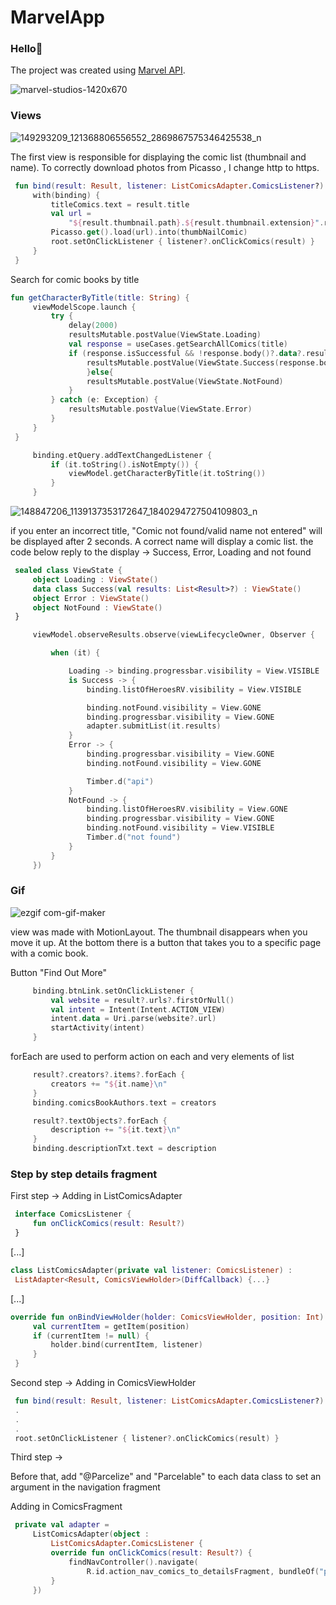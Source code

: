 # MarvelApp

### Hello👋
The project was created using [Marvel API](https://developer.marvel.com/). 

![marvel-studios-1420x670](https://user-images.githubusercontent.com/75734211/119407049-f5a8a380-bce3-11eb-9400-dada8041d744.jpg)

### Views
![149293209_121368806556552_2869867575346425538_n](https://user-images.githubusercontent.com/75754448/107694803-13f80f80-6cb0-11eb-9d7e-3518ecfb829a.jpg)

The first view is responsible for displaying the comic list (thumbnail and name). To correctly download photos
from Picasso , I change http to https.

   ```Kotlin
    fun bind(result: Result, listener: ListComicsAdapter.ComicsListener?) {
        with(binding) {
            titleComics.text = result.title
            val url =
                "${result.thumbnail.path}.${result.thumbnail.extension}".replace("http", "https")
            Picasso.get().load(url).into(thumbNailComic)
            root.setOnClickListener { listener?.onClickComics(result) }
        }
    }
```
    
Search for comic books by title

   ```Kotlin
fun getCharacterByTitle(title: String) {
        viewModelScope.launch {
            try {
                delay(2000)
                resultsMutable.postValue(ViewState.Loading)
                val response = useCases.getSearchAllComics(title)
                if (response.isSuccessful && !response.body()?.data?.results.isNullOrEmpty() ) {
                    resultsMutable.postValue(ViewState.Success(response.body()?.data?.results))
                    }else{
                    resultsMutable.postValue(ViewState.NotFound)
                }
            } catch (e: Exception) {
                resultsMutable.postValue(ViewState.Error)
            }
        }
    }
```
      
   ```Kotlin
        binding.etQuery.addTextChangedListener {
            if (it.toString().isNotEmpty()) {
                viewModel.getCharacterByTitle(it.toString())
            }
        }
```

![148847206_1139137353172647_1840294727504109803_n](https://user-images.githubusercontent.com/75754448/107707675-883bae80-6cc2-11eb-9e30-5b319dd8ed6b.jpg)


if you enter an incorrect title, "Comic not found/valid name not entered" will be displayed after 2 seconds. A correct name will display a comic list.
the code below reply to the display -> Success, Error, Loading and not found

   ```Kotlin
    sealed class ViewState {
        object Loading : ViewState()
        data class Success(val results: List<Result>?) : ViewState()
        object Error : ViewState()
        object NotFound : ViewState()
    }
```

   ```Kotlin
        viewModel.observeResults.observe(viewLifecycleOwner, Observer {

            when (it) {

                Loading -> binding.progressbar.visibility = View.VISIBLE
                is Success -> {
                    binding.listOfHeroesRV.visibility = View.VISIBLE

                    binding.notFound.visibility = View.GONE
                    binding.progressbar.visibility = View.GONE
                    adapter.submitList(it.results)
                }
                Error -> {
                    binding.progressbar.visibility = View.GONE
                    binding.notFound.visibility = View.GONE

                    Timber.d("api")
                }
                NotFound -> {
                    binding.listOfHeroesRV.visibility = View.GONE
                    binding.progressbar.visibility = View.GONE
                    binding.notFound.visibility = View.VISIBLE
                    Timber.d("not found")
                }
            }
        })
```

### Gif
![ezgif com-gif-maker](https://user-images.githubusercontent.com/75754448/107709874-3f85f480-6cc6-11eb-9910-aa641947c541.gif)

view was made with MotionLayout. The thumbnail disappears when you move it up. At the bottom there is a button that takes you to a specific page with a comic book.

Button "Find Out More" 

   ```Kotlin
        binding.btnLink.setOnClickListener {
            val website = result?.urls?.firstOrNull()
            val intent = Intent(Intent.ACTION_VIEW)
            intent.data = Uri.parse(website?.url)
            startActivity(intent)
        }
```
forEach are used to perform action on each and very elements of list 

   ```Kotlin
        result?.creators?.items?.forEach {
            creators += "${it.name}\n"
        }
        binding.comicsBookAuthors.text = creators

        result?.textObjects?.forEach {
            description += "${it.text}\n"
        }
        binding.descriptionTxt.text = description
```

### Step by step details fragment

First step ->
Adding in ListComicsAdapter

   ```Kotlin
    interface ComicsListener {
        fun onClickComics(result: Result?)
    }
```
[...]
   ```Kotlin
class ListComicsAdapter(private val listener: ComicsListener) :
    ListAdapter<Result, ComicsViewHolder>(DiffCallback) {...}
```
[...]
   ```Kotlin
  override fun onBindViewHolder(holder: ComicsViewHolder, position: Int) {
        val currentItem = getItem(position)
        if (currentItem != null) {
            holder.bind(currentItem, listener)
        }
    }
```
Second step ->
Adding in ComicsViewHolder

   ```Kotlin
    fun bind(result: Result, listener: ListComicsAdapter.ComicsListener?) {
    .
    .
    .
    root.setOnClickListener { listener?.onClickComics(result) }
```
Third step ->

Before that, add "@Parcelize" and "Parcelable" to each data class to set an argument in the navigation fragment

Adding in ComicsFragment

   ```Kotlin
    private val adapter =
        ListComicsAdapter(object :
            ListComicsAdapter.ComicsListener {
            override fun onClickComics(result: Result?) {
                findNavController().navigate(
                    R.id.action_nav_comics_to_detailsFragment, bundleOf("person_data" to result))
            }
        })
```



